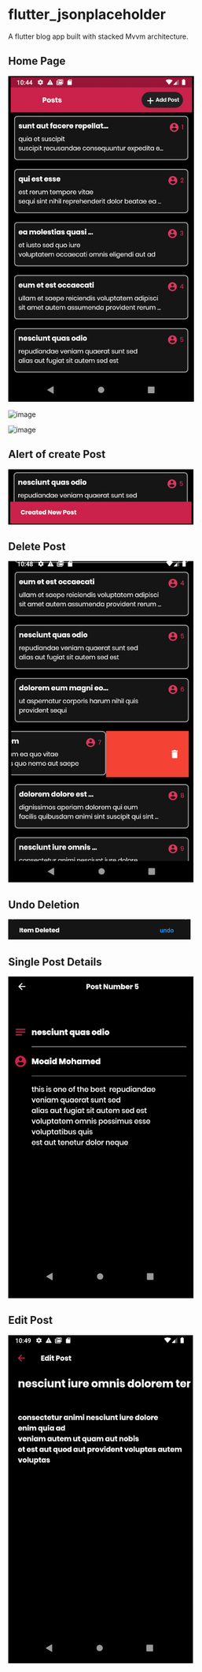 # flutter_jsonplaceholder

A flutter blog app built with stacked Mvvm architecture.

<h2> Home Page </h2>
 
<img src="screenshots/Home%20Page.png"></img>
 

![image](https://user-images.githubusercontent.com/68110578/148684451-167b12c1-07c7-45b8-991b-c7babb8fa17a.png)

![image](https://user-images.githubusercontent.com/68110578/148684464-8597e313-d587-46bc-8232-a77acf47ab9a.png)
   
<h2> Alert of create Post </h2>
 
<img src="screenshots/alert_of_create_post.png"></img>
    
<h2> Delete Post </h2>
 
<img src="screenshots/delete_post.png"></img>
     
<h2> Undo Deletion </h2>
 
<img src="screenshots/undo_deletion.png"></img>
      
<h2> Single Post Details </h2>
 
<img src="screenshots/single_post.png"></img>

<h2> Edit Post</h2>
 
<img src="screenshots/edit_Post.png"></img>




